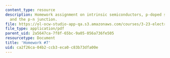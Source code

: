 ```yaml
---
content_type: resource
description: Homework assignment on intrinsic semiconductors, p-doped semiconductors,
  and the p-n junction.
file: https://ol-ocw-studio-app-qa.s3.amazonaws.com/courses/3-23-electrical-optical-and-magnetic-properties-of-materials-fall-2007/ca2f26ca04b2ccb3eca0c83b73dfa00e_ps7.pdf
file_type: application/pdf
parent_uid: 2a5647ca-7f8f-65bc-9a05-056a736fe505
resourcetype: Document
title: 'Homework #7'
uid: ca2f26ca-04b2-ccb3-eca0-c83b73dfa00e
---
```

